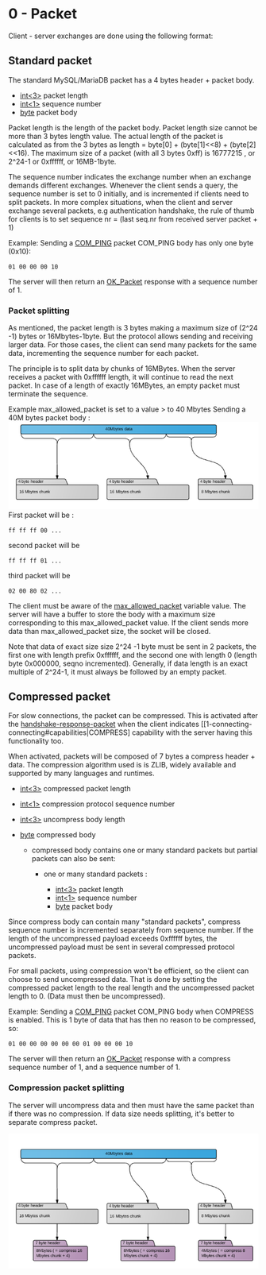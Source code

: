 
# 0 - Packet

Client - server exchanges are done using the following format:


## Standard packet


The standard MySQL/MariaDB packet has a 4 bytes header + packet body.



* [int<3>](protocol-data-types.md#fixed-length-integers) packet length
* [int<1>](protocol-data-types.md#fixed-length-integers) sequence number
* [byte<n>](protocol-data-types.md#fixed-length-bytes) packet body



Packet length is the length of the packet body. 
Packet length size cannot be more than 3 bytes length value. The actual length of the packet is calculated as from the 3 bytes as length = byte[0] + (byte[1]<<8) + (byte[2]<<16). The maximum size of a packet (with all 3 bytes 0xff) is 16777215 , or 2^24-1 or 0xffffff, or 16MB-1byte.


The sequence number indicates the exchange number when an exchange demands different exchanges. Whenever the client sends a query, the sequence number is set to 0 initially, and is incremented if clients need to split packets.
In more complex situations, when the client and server exchange several packets, e.g authentication handshake, the rule of thumb for clients is to set sequence nr = (last seq.nr from received server packet + 1)


Example: Sending a [COM_PING](2-text-protocol/com_ping.md) packet COM_PING body has only one byte (0x10):


```
01 00 00 00 10
```


The server will then return an [OK_Packet](4-server-response-packets/ok_packet.md) response with a sequence number of 1.


### Packet splitting


As mentioned, the packet length is 3 bytes making a maximum size of (2^24 -1) bytes or 16Mbytes-1byte. But the protocol allows sending and receiving larger data. For those cases, the client can send many packets for the same data, incrementing the sequence number for each packet.


The principle is to split data by chunks of 16MBytes. When the server receives a packet with 0xffffff length, it will continue to read the next packet. In case of a length of exactly 16MBytes, an empty packet must terminate the sequence.





Example max_allowed_packet is set to a value > to 40 Mbytes 
Sending a 40M bytes packet body :
![standard_packet](../../../../.gitbook/assets/0-packet/+image/standard_packet.png "standard_packet")
First packet will be :


```
ff ff ff 00 ...
```


second packet will be


```
ff ff ff 01 ...
```


third packet will be


```
02 00 80 02 ...
```





The client must be aware of the [max_allowed_packet](../../../../server-usage/replication-cluster-multi-master/optimization-and-tuning/system-variables/server-system-variables.md#max_allowed_packet) variable value. The server will have a buffer to store the body with a maximum size corresponding to this max_allowed_packet value. If the client sends more data than max_allowed_packet size, the socket will be closed.


Note that data of exact size size 2^24 -1 byte must be sent in 2 packets, the first one with length prefix 0xffffff, and the second one with length 0 (length byte 0x000000, seqno incremented). Generally, if data length is an exact multiple of 2^24-1, it must always be followed by an empty packet.





## Compressed packet


For slow connections, the packet can be compressed. 
This is activated after the [handshake-response-packet](../../../../../connectors/mariadb-connector-r2dbc/using-the-native-r2dbc-api-of-mariadb-connector-r2dbc/connection-pools-with-mariadb-connector-r2dbc-native-api.md) when the client indicates [[1-connecting-connecting#capabilities|COMPRESS] capability with the server having this functionality too.


When activated, packets will be composed of 7 bytes a compress header + data. The compression algorithm used is is ZLIB, widely available and supported by many languages and runtimes.



* [int<3>](protocol-data-types.md#fixed-length-integers) compressed packet length
* [int<1>](protocol-data-types.md#fixed-length-integers) compression protocol sequence number
* [int<3>](protocol-data-types.md#fixed-length-integers) uncompress body length
* [byte<n>](protocol-data-types.md#fixed-length-bytes) compressed body

  * compressed body contains one or many standard packets but partial packets can also be sent: 

    * one or many standard packets : 

      * [int<3>](protocol-data-types.md#fixed-length-integers) packet length
      * [int<1>](protocol-data-types.md#fixed-length-integers) sequence number
      * [byte<n>](protocol-data-types.md#fixed-length-bytes) packet body



Since compress body can contain many "standard packets", compress sequence number is incremented separately from sequence number. If the length of the uncompressed payload exceeds 0xffffff bytes, the uncompressed payload must be sent in several compressed protocol packets.


For small packets, using compression won't be efficient, so the client can choose to send uncompressed data. 
That is done by setting the compressed packet length to the real length and the uncompressed packet length to 0. (Data must then be uncompressed).


Example: Sending a [COM_PING](2-text-protocol/com_ping.md) packet COM_PING body when COMPRESS is enabled. This is 1 byte of data that has then no reason to be compressed, so:


```
01 00 00 00 00 00 00 01 00 00 00 10
```


The server will then return an [OK_Packet](4-server-response-packets/ok_packet.md) response with a compress sequence number of 1, and a sequence number of 1.





### Compression packet splitting


The server will uncompress data and then must have the same packet than if there was no compression. 
If data size needs splitting, it's better to separate compress packet.


![compress_packet](../../../../.gitbook/assets/0-packet/+image/compress_packet.png "compress_packet")




